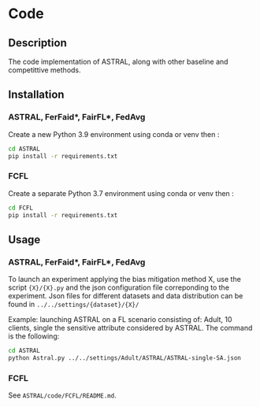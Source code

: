 # Code

## Description

The code implementation of ASTRAL, along with other baseline and competittive methods.

## Installation

### ASTRAL, FerFaid*, FairFL*, FedAvg
Create a new Python 3.9 environment using conda or venv then :

```bash
cd ASTRAL
pip install -r requirements.txt
```

### FCFL
Create a separate Python 3.7 environment using conda or venv then :

```bash
cd FCFL
pip install -r requirements.txt
```

## Usage
### ASTRAL, FerFaid*, FairFL*, FedAvg
To launch an experiment applying the bias mitigation method X, use the script ```{X}/{X}.py``` and the json configuration file correponding to the experiment. Json files for different datasets and data distribution can be found in ```../../settings/{dataset}/{X}/```

Example: launching ASTRAL on a FL scenario consisting of: Adult, 10 clients, single the sensitive attribute considered by ASTRAL.
The command is the following:

```bash
cd ASTRAL
python Astral.py ../../settings/Adult/ASTRAL/ASTRAL-single-SA.json
```
### FCFL
See ```ASTRAL/code/FCFL/README.md```.
